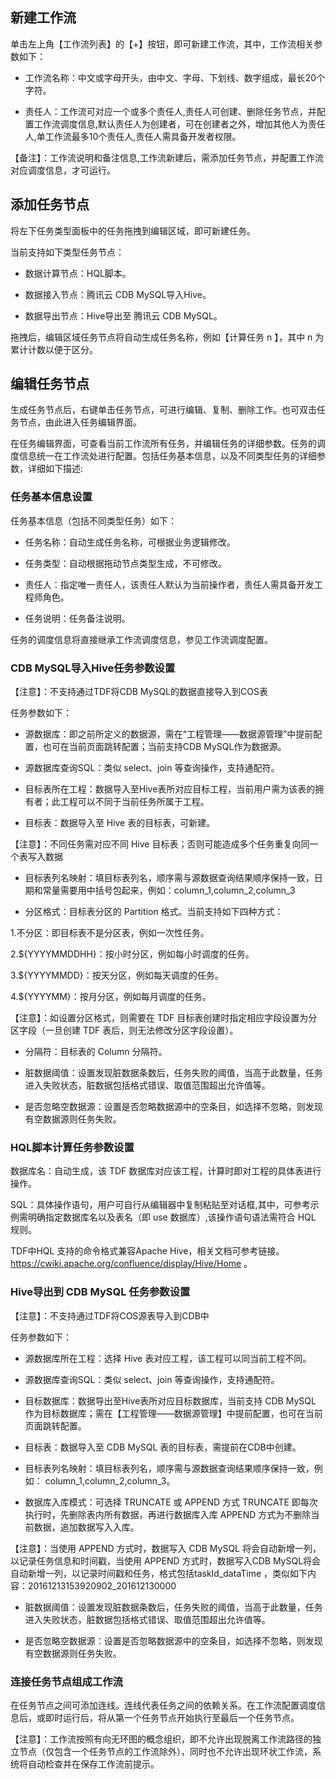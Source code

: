 ## 新建工作流

单击左上角【工作流列表】的【+】按钮，即可新建工作流，其中，工作流相关参数如下：

- 工作流名称：中文或字母开头，由中文、字母、下划线、数字组成，最长20个字符。

- 责任人：工作流可对应一个或多个责任人,责任人可创建、删除任务节点，并配置工作流调度信息,默认责任人为创建者，可在创建者之外，增加其他人为责任人,单工作流最多10个责任人,责任人需具备开发者权限。

【备注】：工作流说明和备注信息,工作流新建后，需添加任务节点，并配置工作流对应调度信息，才可运行。

## 添加任务节点

将左下任务类型面板中的任务拖拽到编辑区域，即可新建任务。

当前支持如下类型任务节点：

- 数据计算节点：HQL脚本。

- 数据接入节点：腾讯云 CDB MySQL导入Hive。

- 数据导出节点：Hive导出至 腾讯云 CDB MySQL。

拖拽后，编辑区域任务节点将自动生成任务名称，例如【计算任务 n 】，其中 n 为累计计数以便于区分。

## 编辑任务节点

生成任务节点后，右键单击任务节点，可进行编辑、复制、删除工作。也可双击任务节点，由此进入任务编辑界面。

在任务编辑界面，可查看当前工作流所有任务，并编辑任务的详细参数。任务的调度信息统一在工作流处进行配置。包括任务基本信息，以及不同类型任务的详细参数，详细如下描述:

### 任务基本信息设置

任务基本信息（包括不同类型任务）如下：

- 任务名称：自动生成任务名称，可根据业务逻辑修改。

- 任务类型：自动根据拖动节点类型生成，不可修改。

- 责任人：指定唯一责任人，该责任人默认为当前操作者，责任人需具备开发工程师角色。

- 任务说明：任务备注说明。

任务的调度信息将直接继承工作流调度信息，参见工作流调度配置。

### CDB MySQL导入Hive任务参数设置

【注意】：不支持通过TDF将CDB MySQL的数据直接导入到COS表

任务参数如下：

- 源数据库：即之前所定义的数据源，需在“工程管理——数据源管理”中提前配置，也可在当前页面跳转配置；当前支持CDB MySQL作为数据源。

- 源数据库查询SQL：类似 select、join 等查询操作，支持通配符。

- 目标表所在工程：数据导入至Hive表所对应目标工程，当前用户需为该表的拥有者；此工程可以不同于当前任务所属于工程。

- 目标表：数据导入至 Hive 表的目标表，可新建。

【注意】：不同任务需对应不同 Hive 目标表；否则可能造成多个任务重复向同一个表写入数据

- 目标表列名映射：填目标表列名，顺序需与源数据查询结果顺序保持一致，日期和常量需要用中括号包起来，例如：column_1,column_2,column_3

- 分区格式：目标表分区的 Partition 格式。当前支持如下四种方式：

1.不分区：即目标表不是分区表，例如一次性任务。

2.${YYYYMMDDHH}：按小时分区，例如每小时调度的任务。

3.${YYYYMMDD}：按天分区，例如每天调度的任务。

4.${YYYYMM}：按月分区，例如每月调度的任务。

【注意】：如设置分区格式，则需要在 TDF 目标表创建时指定相应字段设置为分区字段（一旦创建 TDF 表后，则无法修改分区字段设置）。

- 分隔符：目标表的 Column 分隔符。

- 脏数据阈值：设置发现脏数据条数后，任务失败的阈值，当高于此数量，任务进入失败状态，脏数据包括格式错误、取值范围超出允许值等。

- 是否忽略空数据源：设置是否忽略数据源中的空条目，如选择不忽略，则发现有空数据源则任务失败。

### HQL脚本计算任务参数设置

数据库名：自动生成，该 TDF 数据库对应该工程，计算时即对工程的具体表进行操作。

SQL：具体操作语句，用户可自行从编辑器中复制粘贴至对话框,其中，可参考示例需明确指定数据库名以及表名（即 use 数据库）,该操作语句语法需符合 HQL 规则。

TDF中HQL 支持的命令格式兼容Apache Hive，相关文档可参考链接。
https://cwiki.apache.org/confluence/display/Hive/Home 。


### Hive导出到 CDB MySQL 任务参数设置

【注意】：不支持通过TDF将COS源表导入到CDB中

任务参数如下：

- 源数据库所在工程：选择 Hive 表对应工程，该工程可以同当前工程不同。

- 源数据库查询SQL：类似 select、join 等查询操作，支持通配符。
 
- 目标数据库：数据导出至Hive表所对应目标数据库，当前支持 CDB MySQL 作为目标数据库；需在【工程管理——数据源管理】中提前配置，也可在当前页面跳转配置。

- 目标表：数据导入至 CDB MySQL 表的目标表，需提前在CDB中创建。

- 目标表列名映射：填目标表列名，顺序需与源数据查询结果顺序保持一致，例如： column_1,column_2,column_3。

- 数据库入库模式：可选择 TRUNCATE 或 APPEND 方式 TRUNCATE 即每次执行时，先删除表内所有数据，再进行数据库入库 APPEND 方式为不删除当前数据，追加数据写入入库。

【注意】：当使用 APPEND 方式时，数据写入 CDB MySQL 将会自动新增一列，以记录任务信息和时间戳，当使用 APPEND 方式时，数据写入CDB MySQL将会自动新增一列，以记录时间戳和任务，格式包括taskId_dataTime ，类似如下内容：20161213153920902_201612130000

- 脏数据阈值：设置发现脏数据条数后，任务失败的阈值，当高于此数量，任务进入失败状态，脏数据包括格式错误、取值范围超出允许值等。

- 是否忽略空数据源：设置是否忽略数据源中的空条目，如选择不忽略，则发现有空数据源则任务失败。

### 连接任务节点组成工作流

在任务节点之间可添加连线。连线代表任务之间的依赖关系。在工作流配置调度信息后，或即时运行后，将从第一个任务节点开始执行至最后一个任务节点。

【注意】：工作流按照有向无环图的概念组织，即不允许出现脱离工作流路径的独立节点（仅包含一个任务节点的工作流除外），同时也不允许出现环状工作流，系统将自动检查并在保存工作流前提示。
